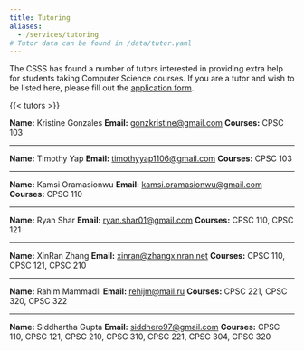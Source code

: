 ```yaml
---
title: Tutoring
aliases:
  - /services/tutoring
# Tutor data can be found in /data/tutor.yaml
---
```


The CSSS has found a number of tutors interested in providing extra help for
students taking Computer Science courses. If you are a tutor and wish to be
listed here, please fill out the
[application form](https://docs.google.com/forms/d/e/1FAIpQLScUMU5bdNh7Mb_NMn-Yr7YIGW2dF_CwvT72JMDuSujU58hi3Q/viewform).

{{< tutors >}}

**Name:** Kristine Gonzales
**Email:** <gonzkristine@gmail.com>
**Courses:** CPSC 103
___

**Name:** Timothy Yap
**Email:** <timothyyap1106@gmail.com>
**Courses:** CPSC 103
___

**Name:** Kamsi Oramasionwu
**Email:** <kamsi.oramasionwu@gmail.com>
**Courses:** CPSC 110

___

**Name:** Ryan Shar
**Email:** <ryan.shar01@gmail.com>
**Courses:** CPSC 110, CPSC 121
___

**Name:** XinRan Zhang
**Email:** <xinran@zhangxinran.net>
**Courses:** CPSC 110, CPSC 121, CPSC 210
___

**Name:** Rahim Mammadli
**Email:** <rehijm@mail.ru>
**Courses:** CPSC 221, CPSC 320, CPSC 322
___

**Name:** Siddhartha Gupta
**Email:** <siddhero97@gmail.com>
**Courses:** CPSC 110, CPSC 121, CPSC 210, CPSC 310, CPSC 221, CPSC 304, CPSC 320


